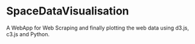 # SpaceDataVisualisation
A WebApp for Web Scraping and finally plotting the web data using d3.js, c3.js and Python.
